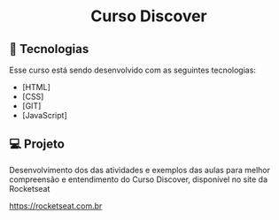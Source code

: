 <h1 align="center">
    Curso Discover <br>
    
</h1>

## :rocket: Tecnologias

Esse curso está sendo desenvolvido com as seguintes tecnologias:

- [HTML]
- [CSS]
- [GIT]
- [JavaScript]

## :computer: Projeto

Desenvolvimento dos das atividades e exemplos das aulas para melhor compreensão e entendimento do Curso Discover, disponível no site da Rocketseat

https://rocketseat.com.br
